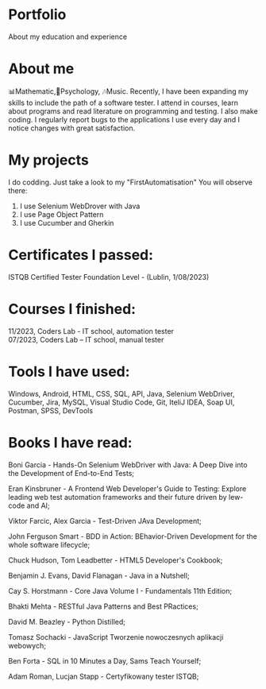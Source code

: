 # Portfolio
About my education and experience 
# About me
📊Mathematic,👥Psychology, 🎶Music. 
Recently, I have been expanding my skills to include the path of a software tester. I attend in courses, learn about programs and read literature on programming and testing. I also make coding. I regularly report bugs to the applications I use every day and I notice changes with great satisfaction.

# My projects 
I do codding. Just take a look to my "FirstAutomatisation" You will observe there:
1) I use Selenium WebDrover with Java 
2) I use Page Object Pattern  
3) I use Cucumber and Gherkin
   
# Certificates I passed:
ISTQB Certified Tester Foundation Level - (Lublin, 1/08/2023)

# Courses I finished:
11/2023, Coders Lab -  IT school, automation tester  
07/2023, Coders Lab – IT school, manual tester 

# Tools I have used: 
Windows, Android, HTML, CSS, SQL, API, Java, Selenium WebDriver,  Cucumber, 
Jira, MySQL, Visual Studio Code, Git, 
IteliJ IDEA, Soap UI, Postman, SPSS, DevTools

# Books I have read:
Boni Garcia - Hands-On Selenium WebDriver with Java: A Deep Dive into the Development of End-to-End Tests;

Eran Kinsbruner - A Frontend Web Developer's Guide to Testing: Explore leading web test automation frameworks and their future driven by lew-code and AI;

Viktor Farcic, Alex Garcia - Test-Driven JAva Development;

John Ferguson Smart - BDD in Action: BEhavior-Driven Development for the whole software lifecycle;

Chuck Hudson, Tom Leadbetter - HTML5 Developer's Cookbook;

Benjamin J. Evans, David Flanagan - Java in a Nutshell;

Cay S. Horstmann - Core Java Volume I - Fundamentals 11th Edition;

Bhakti Mehta - RESTful Java Patterns and Best PRactices;

David M. Beazley - Python Distilled;

Tomasz Sochacki - JavaScript Tworzenie nowoczesnych aplikacji webowych;

Ben Forta - SQL in 10 Minutes a Day, Sams Teach Yourself;

Adam Roman, Lucjan Stapp - Certyfikowany tester ISTQB; 
